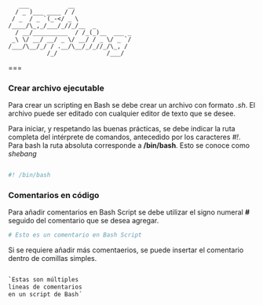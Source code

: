 	   ___           __                
	  / _ )___ ____ / /                
	 / _  / _ `(_-</ _ \               
	/____/\_,_/___/_//_/__  _          
	  / __/__________  / /_(_)__  ___ _
	 _\ \/ __/ __/ _ \/ __/ / _ \/ _ `/
	/___/\__/_/ / .__/\__/_/_//_/\_, / 
        	   /_/              /___/  

===

### Crear archivo ejecutable

Para crear un scripting en Bash se debe crear un archivo con formato *.sh*. El archivo puede 
ser editado con cualquier editor de texto que se desee.

Para iniciar, y respetando las buenas prácticas, se debe indicar la ruta completa del 
intérprete de comandos, antecedido por los caracteres *#!*. Para bash la ruta absoluta 
corresponde a **/bin/bash**. Esto se conoce como *shebang*

```bash

#! /bin/bash

```

### Comentarios en código   
        
Para añadir comentarios en Bash Script se debe utilizar el signo numeral **#** seguido del
comentario que se desea agregar.
        
```bash
# Esto es un comentario en Bash Script

```

Si se requiere añadir más comentaerios, se puede insertar el comentario dentro de comillas
simples.

```bash

`Estas son múltiples
lineas de comentarios
en un script de Bash´

```




